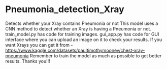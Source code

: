 # Pneumonia_detection_Xray
Detects whether your Xray contains Pneumonia or not
This model uses a CNN method to detect whether an Xray is having a Pneumonia or not.
train_model.py has code for training images.
gui_app.py has code for GUI interface where you can upload an image on it to check your results.
If you want Xrays you can get it from - https://www.kaggle.com/datasets/paultimothymooney/chest-xray-pneumonia
Remember to train the model as much as possible to get better results.
Thanks you!!!
